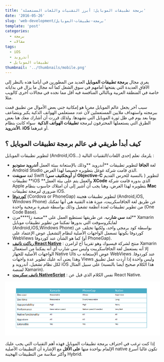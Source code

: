 ```yaml
---
title: 'برمجة تطبيقات الموبايل: أبرز التقنيات واللغات المستعملة'
date: '2016-05-26'
slug: 'web-development/برمجة-تطبيقات-الموبايل'
template: 'post'
categories:
  - برمجة
  - مقالات
tags:
  - iOS
  - أندرويد
  - تطبيقات الموبايل
thumbnail: '../thumbnails/mobile.png'
---
```


يغري مجال **برمجة تطبيقات الموبايل** العديد من المطورين في أيامنا هذه بالنظر إلى الآفاق العديدة التي يفتحها أمامهم في سوق الشغل كما أنه مجال ما يزال في بداياته خاصة في المنطقة العربية وبالتالي المنافسة فيه أقل مما نجده في مجالات أخرى كالويب مثلا.

سبب آخر يجعل عالم الموبايل مغريا هو إمكانية جني بعض الأموال من تطبيق قمت ببرمجته واستهداف ملايين المستعملين لأن عدد مستعلمي الهواتف الذكية يكبر ويتضاعف يوما بعد يوم في ظل ثورة الموبايل التي نشهدها. ولذلك قررت أن أشارك معك هنا بعض الطرق التي يستعملها المحترفون لبرمجة **تطبيقات الهواتف الذكية**  سواء كانت بنظام **الأندرويد**، **iOS** أو غيرهما.

## كيف أبدأ طريقي في عالم برمجة تطبيقات الموبايل ؟

لتطوير تطبيقات الموبايل (Android,iOS...) يلزمك تعلم إحدى اللغات/التقنيات التالية :

- لغة **الجافا** لتطوير تطبيقات **أندرويد **وذلك بالإستعانة ببيئة العمل **أندرويد ستوديو** Android Studio الذي قامت شركة غوغل بتطويره خصيصا لهذا الغرض.
- لغة **سويفت** Swift (أو **أوبجكتيف سي Objective-C** بالنسبة للحرس القديم ) لتطوير تطبيقات **iOS **والعمل يتم على بيئة العمل **XCode** الذي بدوره قامت شركة Apple بتطويره لهذا الغرض، وهنا يجب أن أشير إلى أن امتلاك حاسوب بنظام **Mac** ضروري لبرمجة تطبيقات iOS.
- [**كوردوفا**](https://cordova.apache.org) (Cordova or PhoneGap) لتطوير تطبيقات هجينة (Android,iOS, Windows Phone) عن طريق لغة الجافاسكريبت، ميزة هذه التقنية هي أنها تمكنك من تطوير تطبيقات لعدة أنظمة تشغيل وذلك بواسطة شيفرة برمجية واحدة (One Code Base).
- لغة **سي شارب**، عن طريقها تستطيع العمل على **منصة زا\*\***مرن\*\* Xamarin لمايكروسوفت التي بدورها تمكننا من تطوير تطبيقات موبايل (Android,iOS,Windows Phone) بواسطة كود برمجي واحد، ولكنها تختلف عن كوردوفا بكونها تسعمل الواجهات الأصلية لنظام التشغيل عوض الإعتماد على WebViews كما هو الشأن عند كوردوفا (أو PhoneGap).
- **[رياكت ناتيف React Native](https://facebook.github.io/react-native/)** : منتج لشركة فيسبوك وهو تقريبا أخ لزامرن Xamarin إلا أنه يستعمل لغة الجافاسكريبت وليس سي شارب أي أنه يمكننا من استعمال الواجهات الأصلية للجهاز Native UIs عوض الإستعانة ب WebViews عند كوردوفا. وهذا يعني أنه عليك تطوير عدة واجهات Views وليس واحدة إذا أردت عمل تطبيق لكل نظام تشغيل، أندرويد و iOS على سبيل المثال (هذا الكلام صحيح أيضا بالنسبة لمنصة Xamarin).
- [**ناتيف سكريبت NativeScript**](https://www.nativescript.org/) : نفس الكلام الذي قيل عن React Native.

[![مقارنة بين زامرن وكوردوفا - برمجة تطبيقات الموبايل](../images/xamarin-vs-cordova.png)](../images/xamarin-vs-cordova.png)

إذا كنت ترغب في احتراف برمجة تطبيقات الموبايل فهذه أهم التقنيات التي يجب عليك الإلمام بواحدة منها **على الأقل** مع الإشارة أن التطبيقات الأصلية native تكون غالبا أسرع وأكثر سلاسة من التطبيقات الهجينة Hybrid.

